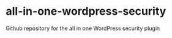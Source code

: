 all-in-one-wordpress-security
=============================

Github repository for the all in one WordPress security plugin
